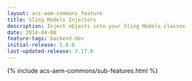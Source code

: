 ```yaml
---
layout: acs-aem-commons_feature
title: Sling Models Injectors
description: Inject objects into your Sling Models classes
date: 2014-04-08
feature-tags: backend-dev
initial-release: 1.6.0
last-updated-release: 3.17.0
---
```

{% include acs-aem-commons/sub-features.html %}
